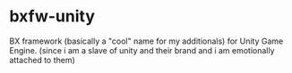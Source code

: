 # bxfw-unity
BX framework (basically a "cool" name for my additionals) for Unity Game Engine. (since i am a slave of unity and their brand and i am emotionally attached to them)
